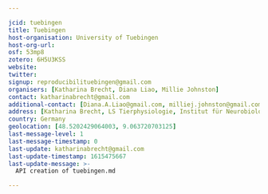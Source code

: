 ```yaml
---

jcid: tuebingen
title: Tuebingen
host-organisation: University of Tuebingen
host-org-url: 
osf: 53mp8
zotero: 6H5U3KSS
website: 
twitter: 
signup: reproducibilituebingen@gmail.com
organisers: [Katharina Brecht, Diana Liao, Millie Johnston]
contact: katharinabrecht@gmail.com
additional-contact: [Diana.A.Liao@gmail.com, milliej.johnston@gmail.com]
address: [Katharina Brecht, LS Tierphysiologie, Institut für Neurobiologie, Auf der Morgenstelle 28, 72076 Tübingen]
country: Germany
geolocation: [48.5202429064003, 9.063720703125]
last-message-level: 1
last-message-timestamp: 0
last-update: katharinabrecht@gmail.com
last-update-timestamp: 1615475667
last-update-message: >-
  API creation of tuebingen.md

---
```



